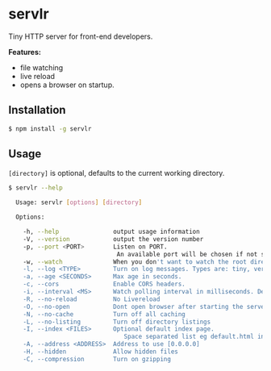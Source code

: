 # servlr

Tiny HTTP server for front-end developers.

**Features:**

* file watching
* live reload
* opens a browser on startup.

## Installation

```sh
$ npm install -g servlr
```

## Usage

`[directory]` is optional, defaults to the current working directory.

```sh
$ servlr --help

  Usage: servlr [options] [directory]

  Options:

    -h, --help               output usage information
    -V, --version            output the version number
    -p, --port <PORT>        Listen on PORT.
                              An available port will be chosen if not specified.
    -w, --watch              When you don't want to watch the root directory.
    -l, --log <TYPE>         Turn on log messages. Types are: tiny, verbose
    -a, --age <SECONDS>      Max age in seconds.
    -c, --cors               Enable CORS headers.
    -i, --interval <MS>      Watch polling interval in milliseconds. Default 500.
    -R, --no-reload          No Livereload
    -O, --no-open            Dont open browser after starting the server
    -N, --no-cache           Turn off all caching
    -L, --no-listing         Turn off directory listings
    -I, --index <FILES>      Optional default index page. 
                                Space separated list eg default.html index.html.
    -A, --address <ADDRESS>  Address to use [0.0.0.0]
    -H, --hidden             Allow hidden files
    -C, --compression        Turn on gzipping

```
